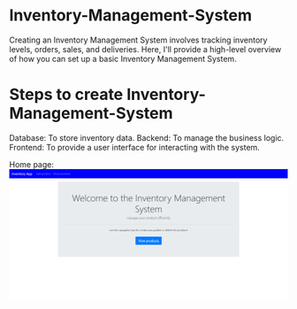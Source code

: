 # Inventory-Management-System

Creating an Inventory Management System involves tracking inventory levels, orders, sales, and deliveries. Here, I'll provide a high-level overview of how you can set up a basic Inventory Management System.

# Steps to create Inventory-Management-System
Database: To store inventory data.
Backend: To manage the business logic.
Frontend: To provide a user interface for interacting with the system.

Home page:
![images](https://github.com/Darshancs777/Inventory-Management-System/blob/main/upload%20images/home.png)
